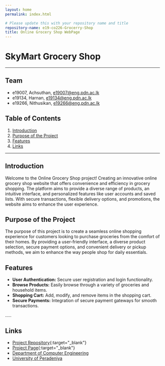 ```yaml
---
layout: home
permalink: index.html

# Please update this with your repository name and title
repository-name: e19-co226-Grocerry-Shop
title: Online Grocery Shop WebPage
---
```


# SkyMart Grocery Shop 

---

## Team
-  e19007, Achsuthan, [e19007@eng.pdn.ac.lk](mailto:name@email.com)
-  e19134, Harnan, [e19134@eng.pdn.ac.lk](mailto:name@email.com)
-  e19266, Nithusikan, [e19266@eng.pdn.ac.lk](mailto:name@email.com)

## Table of Contents
1. [Introduction](#introduction)
2. [Purpose of the Project](#PurposeoftheProject)
3. [Features](#Features)
4. [Links](#links)

---

## Introduction

Welcome to the Online Grocery Shop project! Creating an innovative online grocery shop website that offers convenience and efficiency in grocery shopping. The platform aims to provide a diverse range of products, an intuitive interface, and personalized features like user accounts and saved lists. With secure transactions, flexible delivery options, and promotions, the website aims to enhance the user experience.

## Purpose of the Project
The purpose of this project is to create a seamless online shopping experience for customers looking to purchase groceries from the comfort of their homes. By providing a user-friendly interface, a diverse product selection, secure payment options, and convenient delivery or pickup methods, we aim to enhance the way people shop for daily essentials.

## Features
- **User Authentication:** Secure user registration and login functionality.
- **Browse Products:** Easily browse through a variety of groceries and household items.
- **Shopping Cart:** Add, modify, and remove items in the shopping cart.
- **Secure Payments:** Integration of secure payment gateways for smooth transactions.

.....

## Links

- [Project Repository](https://github.com/cepdnaclk/e19-co226-Online-Grocery-Shop){:target="_blank"}
- [Project Page](https://cepdnaclk.github.io/e19-co226-Online-Grocery-Shop/){:target="_blank"}
- [Department of Computer Engineering](http://www.ce.pdn.ac.lk/)
- [University of Peradeniya](https://eng.pdn.ac.lk/)


[//]: # (Please refer this to learn more about Markdown syntax)
[//]: # (https://github.com/adam-p/markdown-here/wiki/Markdown-Cheatsheet)
